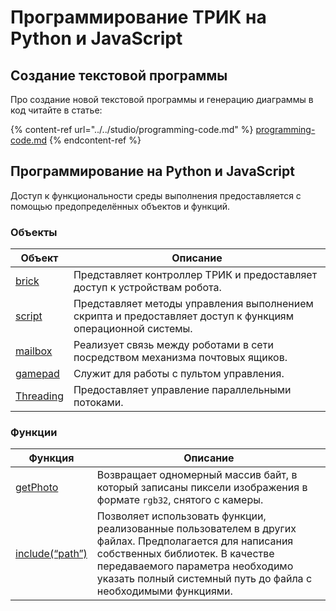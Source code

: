 # Программирование ТРИК на Python и JavaScript

## Создание текстовой программы

Про создание новой текстовой программы и генерацию диаграммы в код читайте в статье:

{% content-ref url="../../studio/programming-code.md" %}
[programming-code.md](../../studio/programming-code.md)
{% endcontent-ref %}

## Программирование на Python и JavaScript

Доступ к функциональности среды выполнения предоставляется с помощью предопределённых объектов и функций.

### Объекты

| Объект                           | Описание                                                                                                   |
| -------------------------------- | ---------------------------------------------------------------------------------------------------------- |
| [brick](object-brick/)           | Представляет контроллер ТРИК и предоставляет доступ к устройствам робота.                                  |
| [script](object-script.md)       | Представляет методы управления выполнением скрипта и предоставляет доступ к функциям операционной системы. |
| [mailbox](object-mailbox.md)     | Реализует связь между роботами в сети посредством механизма почтовых ящиков.                               |
| [gamepad](object-gamepad.md)     | Служит для работы с пультом управления.                                                                    |
| [Threading](object-threading.md) | Предоставляет управление параллельными потоками.                                                           |

### Функции

| Функция                                | Описание                                                                                                                                                                                                                                        |
| -------------------------------------- | ----------------------------------------------------------------------------------------------------------------------------------------------------------------------------------------------------------------------------------------------- |
| [getPhoto](function-getphoto.md)       | Возвращает одномерный массив байт, в который записаны пиксели изображения в формате `rgb32`​, снятого с камеры.                                                                                                                                 |
| [include(“path”)](function-include.md) | Позволяет использовать функции, реализованные пользователем в других файлах. Предполагается для написания собственных библиотек. В качестве передаваемого параметра необходимо указать полный системный путь до файла с необходимыми функциями. |
